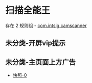 # 扫描全能王

存在 2 规则组 - [com.intsig.camscanner](/src/apps/com.intsig.camscanner.ts)

## 未分类-开屏vip提示

## 未分类-主页面上方广告

- [快照-0](https://i.gkd.li/i/12668813)
